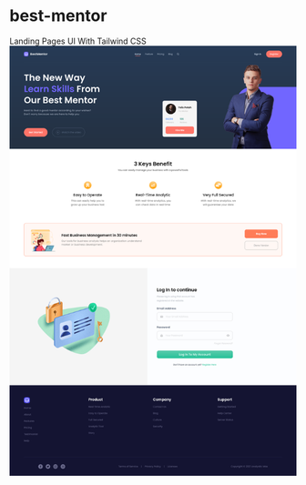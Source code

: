 # best-mentor
Landing Pages UI With Tailwind CSS
![Preview](https://github.com/jauharnotes/best-mentor/blob/master/public/image/bestmentor.png?raw=true)
